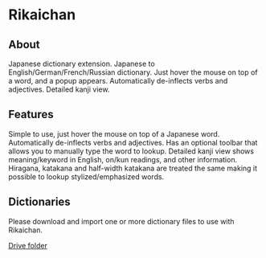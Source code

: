 # Rikaichan

## About
Japanese dictionary extension.
Japanese to English/German/French/Russian dictionary. Just hover the mouse on top of a word, and a popup appears. Automatically de-inflects verbs and adjectives. Detailed kanji view.


## Features

Simple to use, just hover the mouse on top of a Japanese word.
Automatically de-inflects verbs and adjectives.
Has an optional toolbar that allows you to manually type the word to lookup.
Detailed kanji view shows meaning/keyword in English, on/kun readings, and other information.
Hiragana, katakana and half-width katakana are treated the same making it possible to lookup stylized/emphasized words.

## Dictionaries

Please download and import one or more dictionary files to use with Rikaichan.

[Drive folder](https://drive.google.com/open?id=0BwVl0WUbZr5QQkpEdV9YS1RYNDg)